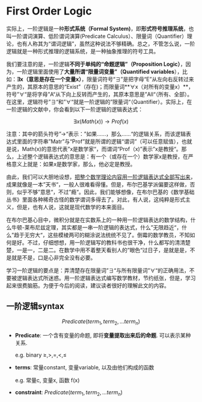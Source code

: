# First Order Logic

实际上，一阶逻辑是一种**形式系统（Formal System)**，即**形式符号推理系统**，也叫一阶谓词演算、低阶谓词演算(Predicate Calculus）、限量词（Quantifier）理论，也有人称其为“谓词逻辑”，虽然这种说法不够精确。总之，不管怎么说，一阶逻辑就是一种形式推理的逻辑系统，是一种抽象推理的符号工具。


我们要注意的是，一阶逻辑**不同于单纯的“命题逻辑”（Proposition Logic）**，因为，一阶逻辑里面使用了**大量所谓“限量词变量”（Quantified variables**），比如：**∃x（意思是存在一个变量x）**，限量词符号“∃”是把字母“E”从左向右反转过来产生的，其原本的意思的“Exist”（存在)；而限量词**∀x（对所有的变量x）**，符号”∀“是将字母”A“从下向上反转而产生的，其原本意思是”All“（所有、全部）。在这里，逻辑符号”∃“和”∀“就是一阶逻辑的”限量词“（Quantifier）。实际上，在一阶逻辑的文献中，你会看到以下一阶逻辑的逻辑表达式：
    

$$
∃x(Math(x)) → Prof(x)
$$

注意：其中的箭头符号”→“表示：”如果......，那么......“的逻辑关系，而该逻辑表达式里面的字符串”Matr”与“Prof”就是所谓的逻辑“谓词”（可以任意赋值），也就是说，Math(x)的意思代表”x是数学家“，而谓词“Prof（x)”表示”x是教授“。那么，上述整个逻辑表达式的意思是：有一个（或存在一个）数学家x是教授，在严格意义上就是：如果x是数学家，那么，他必定是教授。

由此，我们可以大胆地设想，<u>把整个数学理论内容用一阶逻辑表达式全部写出来</u>，成果就像是一本”天书“，一般人很难看得懂。但是，布尔巴基学派偏要这样做，否则，似乎不够”意思“，不过”瘾“。因此，我们能够想像，在布尔巴基的《数学基础丛书》里面各种稀奇古怪的数学谓词多得去了。对此，有人说，这纯粹是形式主义，但是，也有人说，这就是现代数学的本来面目。

在布尔巴基心目中，微积分就是在实数系上的一种用一阶逻辑表达的数学结构，什么牛顿-莱布尼兹定理，其实都是一串一阶逻辑的表达式，什么”无限趋近“，什么”趋于无穷大“，这些模棱两可的糊涂说法统统不见了。倒霉的数学教员，不知如何是好。不过，仔细想想，用一阶逻辑写的教科书也很干净，什么都写的清清楚楚，一是一，二是二。在数学中用不着整天看别人的”眼色“过日子，是就是是，不是就是不是，口是心非完全没有必要。

学习一阶逻辑的要点是：弄清楚存在限量词”∃“与所有限量词”∀“的正确用法，不要被逻辑表达式所迷惑。用一阶逻辑表达式编写数学教材，节约纸张，但是，学习起来很费脑筋。为便于今后的阅读，建议读者很好的理解此文的内容。

## 一阶逻辑syntax

$$
Predicate(term_1, term_2,...term_n)
$$

* **Predicate**: 一个含有变量的命题, 即将**变量提取出来后的命题**. 可以表示某种关系.

  e.g. binary ≥,>,=,<,≤

* **terms**: 常量constant, 变量variable, 以及由他们构成的函数

  e.g. 常量c, 变量x, 函数 f(x)

* **constraint**: $Predicate(term_1, term_2,...term_n)$

